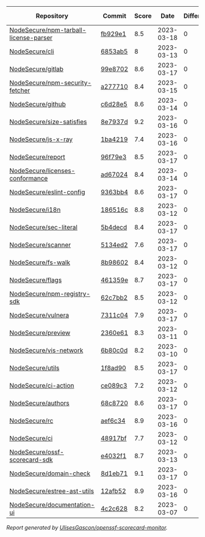 <!-- OPENSSF-SCORECARD-MONITOR:START -->

| Repository | Commit | Score | Date | Difference | Report Link |
| -- | -- | -- | -- | -- | -- |
| [NodeSecure/npm-tarball-license-parser](https://github.com/NodeSecure/npm-tarball-license-parser) | [fb929e1](https://github.com/NodeSecure/npm-tarball-license-parser/commit/fb929e168c4a71815393e17b227eeccea2a98d79) | 8.5 | 2023-03-18 | 0 | [Full Report](https://deps.dev/project/github/nodesecure%2Fnpm-tarball-license-parser) |
| [NodeSecure/cli](https://github.com/NodeSecure/cli) | [6853ab5](https://github.com/NodeSecure/cli/commit/6853ab54c19f5ef77a36f11fd36acd4ac8ca3020) | 8 | 2023-03-13 | 0 | [Full Report](https://deps.dev/project/github/nodesecure%2Fcli) |
| [NodeSecure/gitlab](https://github.com/NodeSecure/gitlab) | [99e8702](https://github.com/NodeSecure/gitlab/commit/99e8702748272f69818bb47f00966c47e9d91160) | 8.6 | 2023-03-17 | 0 | [Full Report](https://deps.dev/project/github/nodesecure%2Fgitlab) |
| [NodeSecure/npm-security-fetcher](https://github.com/NodeSecure/npm-security-fetcher) | [a277710](https://github.com/NodeSecure/npm-security-fetcher/commit/a277710ef0a4c43dcf41adf3b4aa90566280d32c) | 8.4 | 2023-03-15 | 0 | [Full Report](https://deps.dev/project/github/nodesecure%2Fnpm-security-fetcher) |
| [NodeSecure/github](https://github.com/NodeSecure/github) | [c6d28e5](https://github.com/NodeSecure/github/commit/c6d28e503489ba27a521abbe65727b4967115020) | 8.6 | 2023-03-14 | 0 | [Full Report](https://deps.dev/project/github/nodesecure%2Fgithub) |
| [NodeSecure/size-satisfies](https://github.com/NodeSecure/size-satisfies) | [8e7937d](https://github.com/NodeSecure/size-satisfies/commit/8e7937d023f49b6b9816835646af9b0e4f6b25c2) | 9.2 | 2023-03-16 | 0 | [Full Report](https://deps.dev/project/github/nodesecure%2Fsize-satisfies) |
| [NodeSecure/js-x-ray](https://github.com/NodeSecure/js-x-ray) | [1ba4219](https://github.com/NodeSecure/js-x-ray/commit/1ba4219225d83778ad4135802f3e682f43bd56b1) | 7.4 | 2023-03-16 | 0 | [Full Report](https://deps.dev/project/github/nodesecure%2Fjs-x-ray) |
| [NodeSecure/report](https://github.com/NodeSecure/report) | [96f79e3](https://github.com/NodeSecure/report/commit/96f79e37e6f3440fac4215db5582f4769838e803) | 8.5 | 2023-03-17 | 0 | [Full Report](https://deps.dev/project/github/nodesecure%2Freport) |
| [NodeSecure/licenses-conformance](https://github.com/NodeSecure/licenses-conformance) | [ad67024](https://github.com/NodeSecure/licenses-conformance/commit/ad67024fb13837bfca0db2785478f9fcfb48571e) | 8.4 | 2023-03-14 | 0 | [Full Report](https://deps.dev/project/github/nodesecure%2Flicenses-conformance) |
| [NodeSecure/eslint-config](https://github.com/NodeSecure/eslint-config) | [9363bb4](https://github.com/NodeSecure/eslint-config/commit/9363bb43e3d74083aad6f1fd4da97b8c50bcc374) | 8.6 | 2023-03-17 | 0 | [Full Report](https://deps.dev/project/github/nodesecure%2Feslint-config) |
| [NodeSecure/i18n](https://github.com/NodeSecure/i18n) | [186516c](https://github.com/NodeSecure/i18n/commit/186516c9548b9c064dd5dd70fc12d716e1f45234) | 8.8 | 2023-03-12 | 0 | [Full Report](https://deps.dev/project/github/nodesecure%2Fi18n) |
| [NodeSecure/sec-literal](https://github.com/NodeSecure/sec-literal) | [5b4decd](https://github.com/NodeSecure/sec-literal/commit/5b4decd27c6f1dcb93a3143839b5dccb287b35c1) | 8.4 | 2023-03-17 | 0 | [Full Report](https://deps.dev/project/github/nodesecure%2Fsec-literal) |
| [NodeSecure/scanner](https://github.com/NodeSecure/scanner) | [5134ed2](https://github.com/NodeSecure/scanner/commit/5134ed2e61f563a8c572411743599d0896dd0b4d) | 7.6 | 2023-03-17 | 0 | [Full Report](https://deps.dev/project/github/nodesecure%2Fscanner) |
| [NodeSecure/fs-walk](https://github.com/NodeSecure/fs-walk) | [8b98602](https://github.com/NodeSecure/fs-walk/commit/8b986025dcc1436379f106b8dfd8141443f6d367) | 8.4 | 2023-03-12 | 0 | [Full Report](https://deps.dev/project/github/nodesecure%2Ffs-walk) |
| [NodeSecure/flags](https://github.com/NodeSecure/flags) | [461359e](https://github.com/NodeSecure/flags/commit/461359e15c3e9cc42bff86bb315893e17b324c0e) | 8.7 | 2023-03-17 | 0 | [Full Report](https://deps.dev/project/github/nodesecure%2Fflags) |
| [NodeSecure/npm-registry-sdk](https://github.com/NodeSecure/npm-registry-sdk) | [62c7bb2](https://github.com/NodeSecure/npm-registry-sdk/commit/62c7bb24df2650f26404c72181be8751676bf345) | 8.5 | 2023-03-12 | 0 | [Full Report](https://deps.dev/project/github/nodesecure%2Fnpm-registry-sdk) |
| [NodeSecure/vulnera](https://github.com/NodeSecure/vulnera) | [7311c04](https://github.com/NodeSecure/vulnera/commit/7311c048bd2580687fd6e3e26fbfd9c792118d90) | 7.9 | 2023-03-17 | 0 | [Full Report](https://deps.dev/project/github/nodesecure%2Fvulnera) |
| [NodeSecure/preview](https://github.com/NodeSecure/preview) | [2360e61](https://github.com/NodeSecure/preview/commit/2360e6167bd5f2d195dd96862da2f7908e0023a4) | 8.3 | 2023-03-11 | 0 | [Full Report](https://deps.dev/project/github/nodesecure%2Fpreview) |
| [NodeSecure/vis-network](https://github.com/NodeSecure/vis-network) | [6b80c0d](https://github.com/NodeSecure/vis-network/commit/6b80c0db98cd2d08be6de39fb5c97298376a86c0) | 8.2 | 2023-03-10 | 0 | [Full Report](https://deps.dev/project/github/nodesecure%2Fvis-network) |
| [NodeSecure/utils](https://github.com/NodeSecure/utils) | [1f8ad90](https://github.com/NodeSecure/utils/commit/1f8ad90608eee5f5391e7c3da505f325d9845393) | 8.5 | 2023-03-17 | 0 | [Full Report](https://deps.dev/project/github/nodesecure%2Futils) |
| [NodeSecure/ci-action](https://github.com/NodeSecure/ci-action) | [ce089c3](https://github.com/NodeSecure/ci-action/commit/ce089c3223f734ddaabbf399381767dee69faf29) | 7.2 | 2023-03-12 | 0 | [Full Report](https://deps.dev/project/github/nodesecure%2Fci-action) |
| [NodeSecure/authors](https://github.com/NodeSecure/authors) | [68c8720](https://github.com/NodeSecure/authors/commit/68c87200a574852e9071f2c98acdb04055d1825f) | 8.6 | 2023-03-17 | 0 | [Full Report](https://deps.dev/project/github/nodesecure%2Fauthors) |
| [NodeSecure/rc](https://github.com/NodeSecure/rc) | [aef6c34](https://github.com/NodeSecure/rc/commit/aef6c34377049d94048171cedad3a4dcb5efd29f) | 8.9 | 2023-03-16 | 0 | [Full Report](https://deps.dev/project/github/nodesecure%2Frc) |
| [NodeSecure/ci](https://github.com/NodeSecure/ci) | [48917bf](https://github.com/NodeSecure/ci/commit/48917bfe65ffcce853e1a71e34678b20df4e8416) | 7.7 | 2023-03-12 | 0 | [Full Report](https://deps.dev/project/github/nodesecure%2Fci) |
| [NodeSecure/ossf-scorecard-sdk](https://github.com/NodeSecure/ossf-scorecard-sdk) | [e4032f1](https://github.com/NodeSecure/ossf-scorecard-sdk/commit/e4032f1eec2891b635777bda6858de0c9352d4fb) | 8.7 | 2023-03-13 | 0 | [Full Report](https://deps.dev/project/github/nodesecure%2Fossf-scorecard-sdk) |
| [NodeSecure/domain-check](https://github.com/NodeSecure/domain-check) | [8d1eb71](https://github.com/NodeSecure/domain-check/commit/8d1eb71c21ff3e6d63abdfdc094c94a0d19dd570) | 9.1 | 2023-03-17 | 0 | [Full Report](https://deps.dev/project/github/nodesecure%2Fdomain-check) |
| [NodeSecure/estree-ast-utils](https://github.com/NodeSecure/estree-ast-utils) | [12afb52](https://github.com/NodeSecure/estree-ast-utils/commit/12afb529f4d908fb7a0fbff47b4241be6be789ee) | 8.9 | 2023-03-16 | 0 | [Full Report](https://deps.dev/project/github/nodesecure%2Festree-ast-utils) |
| [NodeSecure/documentation-ui](https://github.com/NodeSecure/documentation-ui) | [4c2c628](https://github.com/NodeSecure/documentation-ui/commit/4c2c62809956190a0cf9583442271546ee4f331c) | 8.2 | 2023-03-07 | 0 | [Full Report](https://deps.dev/project/github/nodesecure%2Fdocumentation-ui) |

_Report generated by [UlisesGascon/openssf-scorecard-monitor](https://github.com/UlisesGascon/openssf-scorecard-monitor)._
<!-- OPENSSF-SCORECARD-MONITOR:END -->